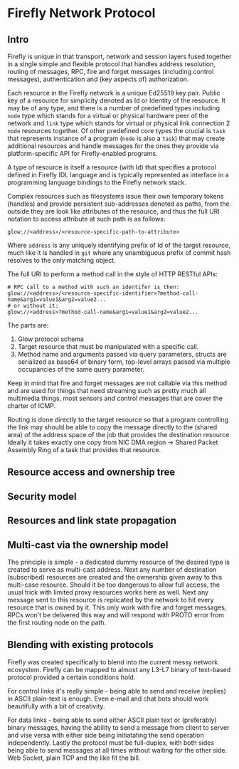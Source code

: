 # Firefly Network Protocol

## Intro

Firefly is unique in that transport, network and session layers fused together in a single 
simple and flexible protocol that handles address resolution, routing of messages, RPC, 
fire and forget messages (including control messages), authentication and (key aspects of)
authorization.

Each resource in the Firefly network is a unique Ed25519 key pair.
Public key of a resource for simplicity denoted as Id or Identity of the resource.
It may be of any type, and there is a number of predefined types including `node` type which
stands for a virtual or physical hardware peer of the network and `link` type which stands
for virtual or physical link connection 2 `node` resources together. Of other predefined core
types the crucial is `task` that represents instance of a program (`node` is also a `task`)
that may create additional resources and handle messages for the ones they provide via
platform-specific API for Firefly-enabled programs. 

A type of resource is itself a resource (with Id) that specifies a protocol defined in
Firefly IDL language and is typically represented as interface in a programming language bindings
to the Firefly network stack. 

Complex resources such as filesystems issue their own temporary tokens (handles) and provide 
persistent sub-addresses denoted as paths, from the outside they are look like attributes
of the resource, and thus the full URI notation to access attribute at such path is as follows:
``` 
glow://<address>/<resource-specific-path-to-attribute>
```

Where `address` is any uniquely identifying prefix of Id of the target resource,
much like it is handled in `git` where any unambiguous prefix of commit hash resolves
to the only matching object.

The full URI to perform a method call in the style of HTTP RESTful APIs: 
```
# RPC call to a method with such an identifer is then:
glow://<address>/<resource-specific-identifier>?method-call-name&arg1=value1&arg2=value2...
# or without it:
glow://<address>?method-call-name&arg1=value1&arg2=value2...
```

The parts are:
1. Glow protocol schema
2. Target resource that must be manipulated with a specific call.
3. Method name and arguments passed via query parameters, structs are serialized as base64 of binary form, 
top-level arrays passed via multiple occupancies of the same query parameter.

Keep in mind that fire and forget messages are not callable via this method and are used for things
that need streaming such as pretty much all multimedia things, most sensors and control messages that are 
cover the charter of ICMP. 

Routing is done directly to the target resource so that a program controlling the link may
should be able to copy the message directly to the (shared area) of the address space of 
the job that provides the destination resource. Ideally it takes exactly one copy from 
NIC DMA region -> Shared Packet Assembly Ring of a task that provides that resource.

## Resource access and ownership tree
 
## Security model

## Resources and link state propagation

## Multi-cast via the ownership model

The principle is simple - a dedicated dummy resource of the desired type is created to serve as multi-cast address.
Next any number of destination (subscribed) resources are created and the ownership given away to this multi-case resource.
Should it be too dangerous to allow full access, the usual trick with limited proxy resources works here as well.
Next any message sent to this resource is replicated by the network to hit every resource that is owned by it.
This only work with fire and forget messages, RPCs won't be delivered this way and
will respond with PROTO error from the first routing node on the path. 

## Blending with existing protocols

Firefly was created specifically to blend into the current messy network ecosystem. Firefly can be mapped
to almost any L3-L7 binary of text-based protocol provided a certain conditions hold.

For control links it's really simple - being able to send and receive (replies) 
in ASCII plain-text is enough. Even e-mail and chat bots should work beautifully with a bit of creativity.

For data links - being able to send either ASCII plain text or (preferably) binary messages, having the
ability to send a message from client to server and vise versa with either side being initiatating the send
operation independently. Lastly the protocol must be full-duplex, with both sides being able to send messages
at all times without waiting for the other side. Web Socket, plain TCP and the like fit the bill.

